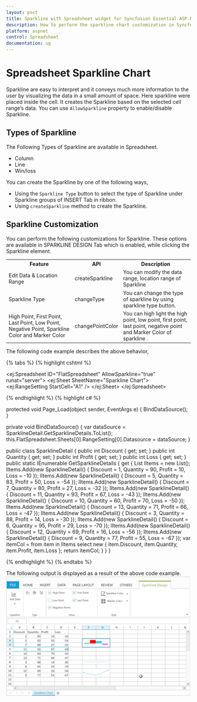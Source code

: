 ```yaml
---
layout: post
title: Sparkline with Spreadsheet widget for Syncfusion Essential ASP.NET
description: How to perform the sparkline chart customization in Syncfusion Essential ASP.NET Spreadsheet widget.
platform: aspnet
control: Spreadsheet
documentation: ug
---
```


# Spreadsheet Sparkline Chart

Sparkline are easy to interpret and it conveys much more information to the user by visualizing the data in a small amount of space. Here sparkline were placed inside the cell. It creates the Sparkline based on the selected cell range’s data. You can use `AllowSparkline` property to enable/disable Sparkline.


## Types of Sparkline 

The Following Types of Sparkline are available in Spreadsheet.

*	Column
*	Line
*	Win/loss 

You can create the Sparkline by one of the following ways,

*	Using the `Sparkline Type` button to select the type of Sparkline under Sparkline groups of INSERT Tab in ribbon.
*	Using `createSparkline` method to create the Sparkline.


## Sparkline Customization

You can perform the following customizations for Sparkline. These options are available in SPARKLINE DESIGN Tab which is enabled, while clicking the Sparkline element.


<table>
    <colgroup><col width="180px" /></colgroup>
    <tr><th>Feature</th><th>API</th><th>Description</th></tr>
    <tr><td>Edit Data & Location Range</td><td>createSparkline</td><td>You can modify the data range, location range of Sparkline </td></tr>
    <tr><td>Sparkline Type</td><td>changeType</td><td>You can change the type of sparkline by using sparkline type button.</td></tr>
    <tr><td>High Point, First Point, Last Point, Low Point, Negative Point, Sparkline Color and Marker Color</td><td>changePointColor</td><td>You can high light the high point, low point, first point, last point, negative point and Marker Color of sparkline .</td></tr>
</table>

The following code example describes the above behavior,

{% tabs %}
{% highlight cshtml %}

<ej:Spreadsheet ID="FlatSpreadsheet" AllowSparkline="true" runat="server">
  <ClientSideEvents LoadComplete="loadComplete"/>
     <Sheets>
       <ej:Sheet SheetName="Sparkline Chart">
         <RangeSettings>
          <ej:RangeSetting StartCell="A1" />
        </RangeSettings>
      </ej:Sheet>
     </Sheets>
</ej:Spreadsheet>


<script>
function loadComplete() {
        var  xlSparkline = this.XLSparkline;
        if(!this.isImport) {
           this.mergeCells("F3:G4", true);
           xlSparkline.createSparkline("A5:D5", "F3", "Column", {highPointColor: "red", negativePointColor: "black", startPointColor: "green"} );
           this.mergeCells("F8:G8", true);
           xlSparkline.createSparkline("B2:B4", "F8", "Winloss");
           this.mergeCells("F10:G11", true);
           xlSparkline.createSparkline("C3:C5", "F10",  "Line", {markerSettings:{visible:true},highPointColor: "red", negativePointColor: "black", startPointColor: "green"} );
                    
        }
    }
</script>
    
{% endhighlight %}
{% highlight c# %}

protected void Page_Load(object sender, EventArgs e)
        {
            BindDataSource();
        }

private void BindDataSource()
        {
            var dataSource = SparklineDetail.GetSparklineDetails.ToList();
            this.FlatSpreadsheet.Sheets[0].RangeSetting[0].Datasource = dataSource;
        }

public class SparklineDetail
    {
        public int Discount { get; set; }
        public int Quantity { get; set; }
        public int Profit { get; set; }
        public int Loss { get; set; }
        public static IEnumerable<object> GetSparklineDetails
        {
            get
            {
                List<SparklineDetail> lItems = new List<SparklineDetail>();
                lItems.Add(new SparklineDetail() { Discount = 1, Quantity = 90, Profit = 10, Loss = -10 });
                lItems.Add(new SparklineDetail() { Discount = 5, Quantity = 83, Profit = 50, Loss = -54 });
                lItems.Add(new SparklineDetail() { Discount = 7, Quantity = 80, Profit = 27, Loss = -32 });
                lItems.Add(new SparklineDetail() { Discount = 11, Quantity = 93, Profit = 67, Loss = -43 });
                lItems.Add(new SparklineDetail() { Discount = 10, Quantity = 60, Profit = 70, Loss = -50 });
                lItems.Add(new SparklineDetail() { Discount = 13, Quantity = 71, Profit = 66, Loss = -47 });
                lItems.Add(new SparklineDetail() { Discount = 3, Quantity = 88, Profit = 14, Loss = -30 });
                lItems.Add(new SparklineDetail() { Discount = 6, Quantity = 95, Profit = 29, Loss = -70 });
                lItems.Add(new SparklineDetail() { Discount = 12, Quantity = 69, Profit = 16, Loss = -56 });
                lItems.Add(new SparklineDetail() { Discount = 9, Quantity = 77, Profit = 55, Loss = -67 });
                var itemCol =
                from item in lItems
                select new { item.Discount, item.Quantity, item.Profit, item.Loss };
                return itemCol;
            }
        }
    }

{% endhighlight %}
{% endtabs %}

The following output is displayed as a result of the above code example.
![sparkline](Sparkline_images/Sparkline.png)

